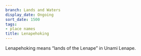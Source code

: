 ```yaml
---
branch: Lands and Waters
display_date: Ongoing
sort_date: 1500
tags:
- place names
title: Lenapehoking
---
```


﻿Lenapehoking means “lands of the Lenape” in Unami Lenape.